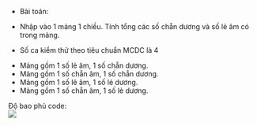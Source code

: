 - Bài toán:
+ Nhập vào 1 mảng 1 chiều. Tính tổng các số chẵn dương và số lẻ âm có trong mảng.

- Số ca kiểm thử theo tiêu chuẩn MCDC là 4
+ Mảng gồm 1 số lẻ âm, 1 số chẵn dương.
+ Mảng gồm 1 số chẵn âm, 1 số chẵn dương.
+ Mảng gồm 1 số lẻ âm, 1 số lẻ dương.
+ Mảng gồm 1 số chẵn âm, 1 số lẻ dương.

Độ bao phủ code:
<br>
<img src="https://github.com/longdt03/int3117-2016/blob/master/LeNgocSon/BT2/coverage.jpg" />
